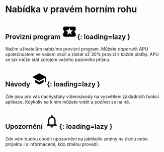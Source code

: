 # Nabídka v pravém horním rohu

## Provizní program ![Provizní program](../../../assets/icons/local_activity.svg){: loading=lazy }

Našim uživatelům nabízíme provizní program. Můžete doporučit APU společnostem ve vašem okolí a získat až 30% provizi z každé platby. APU se tak může stát zdrojem vašeho pasivního příjmu.

## Návody ![Provizní program](../../../assets/icons/school.svg){: loading=lazy }

Zde jsou pro vás nachystány videonávody na vysvětlení základních funkcí aplikace. Kdykoliv se k nim můžete vrátit a podívat se na ně.

## Upozornění ![Provizní program](../../../assets/icons/notifications_none.svg){: loading=lazy }

Zde vám budou chodit upozornění na jakékoliv změny na úkolu nebo projektu i s informacemi, kdo změnu provedl.
